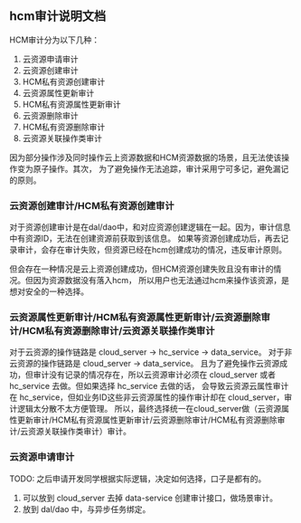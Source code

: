 ## hcm审计说明文档

HCM审计分为以下几种：
1. 云资源申请审计
2. 云资源创建审计
3. HCM私有资源创建审计 
4. 云资源属性更新审计 
5. HCM私有资源属性更新审计 
6. 云资源删除审计 
7. HCM私有资源删除审计 
8. 云资源关联操作类审计

因为部分操作涉及同时操作云上资源数据和HCM资源数据的场景，且无法使该操作变为原子操作。其次，
为了避免操作无法追踪，审计采用宁可多记，避免漏记的原则。

### 云资源创建审计/HCM私有资源创建审计
对于资源创建审计是在dal/dao中，和对应资源创建逻辑在一起。因为，审计信息中有资源ID，无法在创建资源前获取到该信息。
如果等资源创建成功后，再去记录审计，会存在审计失败，但资源已经在hcm创建成功的情况，违反审计原则。

但会存在一种情况是云上资源创建成功，但HCM资源创建失败且没有审计的情况。但因为资源数据没有落入hcm，
所以用户也无法通过hcm来操作该资源，是想对安全的一种选择。

### 云资源属性更新审计/HCM私有资源属性更新审计/云资源删除审计/HCM私有资源删除审计/云资源关联操作类审计
对于云资源的操作链路是 cloud_server -> hc_service -> data_service。
对于非云资源的操作链路是 cloud_server -> data_service。
且为了避免操作云资源成功，但审计没有记录的情况存在，所以云资源审计必须在 cloud_server 或者 hc_service 去做。但如果选择 hc_service 去做的话，
会导致云资源云属性审计在 hc_service，但如业务ID这些非云资源属性的操作审计却在 cloud_server，审计逻辑太分散不太方便管理。
所以，最终选择统一在cloud_server做（云资源属性更新审计/HCM私有资源属性更新审计/云资源删除审计/HCM私有资源删除审计/云资源关联操作类审计）审计。

### 云资源申请审计
TODO: 之后申请开发同学根据实际逻辑，决定如何选择，口子是都有的。
1. 可以放到 cloud_server 去掉 data-service 创建审计接口，做场景审计。
2. 放到 dal/dao 中，与异步任务绑定。
